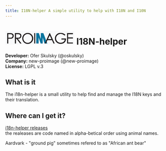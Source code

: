 ```yaml
---
title: I18N-helper A simple utility to help with I18N and I10N
---
```


# [![New ProImage](/images/ProImage.png)](http://www.new-proimage.com/) I18N-helper  
__Developer:__ Ofer Skulsky (@oskulsky)  
__Company:__ new-proimage (@new-proimage)  
__License:__ LGPL v.3

## What is it
The i18n-helper is a small utility to help find and manage the I18N keys and their translation.

## Where can I get it?
[i18n-helper releases](https://github.com/new-proimage/i18n-helper/releases)  
the realeases are code named in alpha-betical order using animal names.

Aardvark - "ground pig" sometimes refered to as "African ant bear"